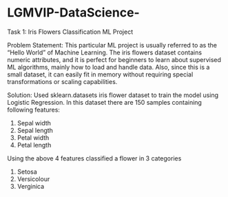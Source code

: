 # LGMVIP-DataScience-
Task 1: Iris Flowers Classification ML Project

Problem Statement: 
This particular ML project is usually referred to as the “Hello World” of Machine Learning. The iris flowers dataset contains numeric attributes, and it is perfect for beginners to learn about supervised ML algorithms, mainly how to load and handle data. Also, since this is a small dataset, it can easily fit in memory without requiring special transformations or scaling capabilities.

Solution:
Used sklearn.datasets iris flower dataset to train the model using Logistic Regression.
In this dataset there are 150 samples containing following features:
1. Sepal width
2. Sepal length
3. Petal width
4. Petal length

Using the above 4 features classified a flower in 3 categories
1. Setosa
2. Versicolour
3. Verginica
